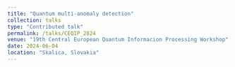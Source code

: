 ```yaml
---
title: "Quantum multi-anomaly detection"
collection: talks
type: "Contributed talk"
permalink: /talks/CEQIP_2024
venue: "19th Central European Quantum Informacion Processing Workshop"
date: 2024-06-04
location: "Skalica, Slovakia"
---
```


<!-- [More information here](http://exampleurl.com) -->
